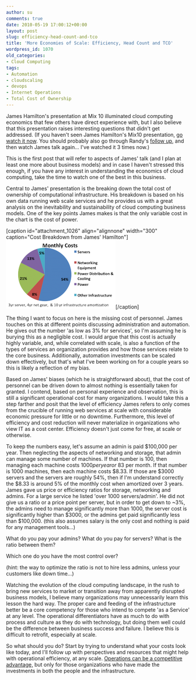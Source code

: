 ```yaml
---
author: su
comments: true
date: 2010-05-19 17:00:12+00:00
layout: post
slug: efficiency-head-count-and-tco
title: 'More Economies of Scale: Efficiency, Head Count and TCO'
wordpress_id: 1070
old_categories:
- Cloud Computing
tags:
- Automation
- cloudscaling
- devops
- Internet Operations
- Total Cost of Ownership
---
```


James Hamilton's presentation at Mix 10 illuminated cloud computing economics that few others have direct experience with, but I also believe that this presentation raises interesting questions that didn't get addressed. (If you haven't seen James Hamilton's Mix10 presentation, [go watch it now](http://live.visitmix.com/MIX10/Sessions/EX01). You should probably also go through Randy's [follow up](http://cloudscaling.com/blog/cloud-computing/understanding-cloud-datacenter-economies-of-scale), and then watch James talk again... I've watched it 3 times now.)

This is the first post that will refer to aspects of James' talk (and I plan at least one more about business models) and in case I haven't stressed this enough, if you have any interest in understanding the economics of cloud computing, take the time to watch one of the best in this business.

Central to James' presentation is the breaking down the total cost of ownership of computational infrastructure. His breakdown is based on his own data running web scale services and he provides us with a great analysis on the inevitability and sustainability of cloud computing business models. One of the key points James makes is that the only variable cost in the chart is the cost of power.

[caption id="attachment_1026" align="alignnone" width="300" caption="Cost Breakdown from James' Hamilton"]![Cost Breakdown from James' Hamilton](/assets/media/2010/05/james-hamilton-pie-chart-300x188.png)[/caption]

The thing I want to focus on here is the missing cost of personnel. James touches on this at different points discussing administration and automation. He gives out the number 'as low as 3% for services', so I'm assuming he is burying this as a negligible cost. I would argue that this cost is actually highly variable, and, while correlated with scale, is also a function of the types of services an organization provides and how those services relate to the core business. Additionally, automation investments can be scaled down effectively, but that's what I've been working on for a couple years so this is likely a reflection of my bias.

Based on James' biases (which he is straightforward about), that the cost of personnel can be driven down to almost nothing is essentially taken for granted. I contend, based on personal experience and observation, this is still a significant operational cost for many organizations. I would take this a step farther and posit that the level of efficiency James refers to only comes from the crucible of running web services at scale with considerable economic pressure for little or no downtime. Furthermore, this level of efficiency and cost reduction will never materialize in organizations who view IT as a cost center. Efficiency doesn't just come for free, at scale or otherwise.

To keep the numbers easy, let's assume an admin is paid $100,000 per year. Then neglecting the aspects of networking and storage, that admin can manage some number of machines. If that number is 100, then managing each machine costs $1000 per year or ~$83 per month. If that number is 1000 machines, then each machine costs $8.33. If those are $3000 servers and the servers are roughly 54%, then if I'm understand correctly the $8.33 is around 5% of the monthly cost when amortized over 3 years. James gave us price or efficiency ratios for storage, networking and admins. For a large service he listed 'over 1000 servers/admin'. He did not give us a ratio or a price point per server, but in order to get down to ~3%, the admins need to manage significantly more than 1000, the server cost is significantly higher than $3000, or the admins get paid significantly less than $100,000. (this also assumes salary is the only cost and nothing is paid for any management tools...)

What do you pay your admins? What do you pay for servers? What is the ratio between them?

Which one do you have the most control over?

(hint: the way to optimize the ratio is not to hire less admins, unless your customers like down time...)

Watching the evolution of the cloud computing landscape, in the rush to bring new services to market or transition away from apparently disrupted business models, I believe many organizations may unnecessarily learn this lesson the hard way. The proper care and feeding of the infrastructure better be a core competency for those who intend to compete 'as a Service' at any level. The operational differentiators have as much to do with process and culture as they do with technology, but doing them well could be the difference between business success and failure. I believe this is difficult to retrofit, especially at scale.

So what should you do? Start by trying to understand what your costs look like today, and I'll follow up with perspectives and resources that might help with operational efficiency, at any scale. [Operations can be a competitive advantage,](http://radar.oreilly.com/2007/10/operations-is-a-competitive-ad.html) but only for those organizations who have made the investments in both the people and the infrastructure.

